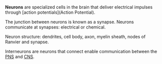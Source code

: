 **Neurons** are specialized cells in the brain that deliver electrical impulses through [action potentials](Action Potential).

The junction between neurons is known as a synapse. Neurons communicate at synapses: electrical or chemical.

Neuron structure: dendrites, cell body, axon, myelin sheath, nodes of Ranvier and synapse.

Interneurons are neurons that connect enable communication between the [PNS](PNS) and [CNS](CNS).
